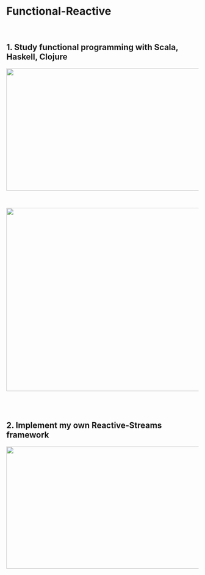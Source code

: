 # Functional-Reactive
<br>

## 1. Study functional programming with Scala, Haskell, Clojure 
<img src="https://user-images.githubusercontent.com/38183241/50036763-db683700-004e-11e9-99f0-b07e2e0467d6.png" 
width="720" height="320" />

<br>

<img src="https://user-images.githubusercontent.com/38183241/50037792-48cc9580-0058-11e9-8a21-c8579a0020a5.png" 
width="720" height="480" />

<br>
<br>

## 2. Implement my own Reactive-Streams framework
<img src="https://user-images.githubusercontent.com/38183241/50036449-5f6cef80-004c-11e9-983d-e5db978c49f6.png" 
width="720" height="320" />

